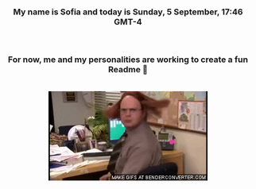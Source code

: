 


<div align="center">
<h3 >My name is Sofia and today is Sunday, 5 September, 17:46 GMT-4</h3><br>
<h3 >For now, me and my personalities are working to create a fun Readme 👋
</h3><br>
<img src='img/dwight.gif' alt='working...'/>
</div>
